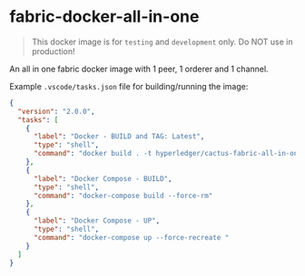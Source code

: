 # fabric-docker-all-in-one

> This docker image is for `testing` and `development` only.
> Do NOT use in production!

An all in one fabric docker image with 1 peer, 1 orderer and 1 channel.

Example `.vscode/tasks.json` file for building/running the image:

```json
{
  "version": "2.0.0",
  "tasks": [
    {
      "label": "Docker - BUILD and TAG: Latest",
      "type": "shell",
      "command": "docker build . -t hyperledger/cactus-fabric-all-in-one:1.4.8"
    },
    {
      "label": "Docker Compose - BUILD",
      "type": "shell",
      "command": "docker-compose build --force-rm"
    },
    {
      "label": "Docker Compose - UP",
      "type": "shell",
      "command": "docker-compose up --force-recreate "
    }
  ]
}
```